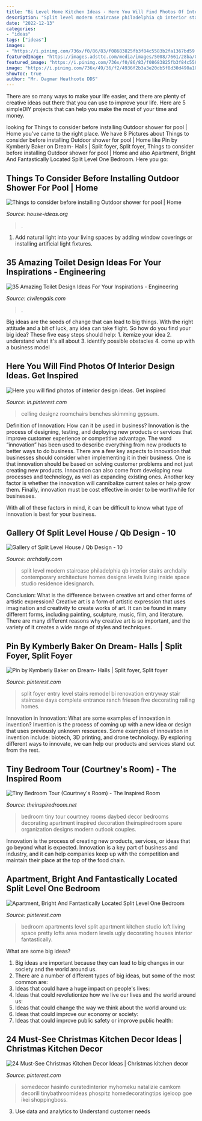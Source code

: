 ```yaml
---
title: "Bi Level Home Kitchen Ideas - Here You Will Find Photos Of Interior Design Ideas. Get Inspired"
description: "Split level modern staircase philadelphia qb interior stairs archdaily contemporary architecture homes designs levels living inside space studio residence idesignarch"
date: "2022-12-13"
categories:
- "ideas"
tags: ["ideas"]
images:
- "https://i.pinimg.com/736x/f0/86/83/f08683825fb3f84c5583b2fa1367bd59.jpg"
featuredImage: "https://images.adsttc.com/media/images/5008/7661/28ba/0d50/da00/096e/large_jpg/stringio.jpg?1360754717"
featured_image: "https://i.pinimg.com/736x/f0/86/83/f08683825fb3f84c5583b2fa1367bd59.jpg"
image: "https://i.pinimg.com/736x/49/36/f2/4936f2b3a3e20db5f8d30d490a108859.jpg"
ShowToc: true
author: "Mr. Dagmar Heathcote DDS"
---
```



There are so many ways to make your life easier, and there are plenty of creative ideas out there that you can use to improve your life. Here are 5 simpleDIY projects that can help you make the most of your time and money.

	

		
looking for Things to consider before installing Outdoor shower for pool | Home you've came to the right place. We have 8 Pictures about Things to consider before installing Outdoor shower for pool | Home like Pin by Kymberly Baker on Dream- Halls | Split foyer, Split foyer, Things to consider before installing Outdoor shower for pool | Home and also Apartment, Bright And Fantastically Located Split Level One Bedroom. Here you go:
		
    
## Things To Consider Before Installing Outdoor Shower For Pool | Home

<img loading=lazy src="https://house-ideas.org/wp-content/uploads/parser/outdoor-shower-for-pool-3.jpg" onerror="this.onerror=null;this.src='https://tse2.mm.bing.net/th?id=OIP.uC-khyFYbIuag-RjanCYNwHaLH&amp;pid=15.1';" alt="Things to consider before installing Outdoor shower for pool | Home">

_Source: house-ideas.org_

>. 

	

1. Add natural light into your living spaces by adding window coverings or installing artificial light fixtures.

    
## 35 Amazing Toilet Design Ideas For Your Inspirations - Engineering

<img loading=lazy src="https://civilengdis.com/wp-content/uploads/2020/12/8964post-194-0-83152800-1441116978.jpg" onerror="this.onerror=null;this.src='https://tse3.mm.bing.net/th?id=OIP.fOWjTttcmATJOYXlTMDiwAHaJ4&amp;pid=15.1';" alt="35 Amazing Toilet Design Ideas For Your Inspirations - Engineering">

_Source: civilengdis.com_

>. 

	

Big ideas are the seeds of change that can lead to big things. With the right attitude and a bit of luck, any idea can take flight. So how do you find your big idea? These five easy steps should help: 1. itemize your idea 2. understand what it's all about 3. identify possible obstacles 4. come up with a business model 
    
## Here You Will Find Photos Of Interior Design Ideas. Get Inspired

<img loading=lazy src="https://i.pinimg.com/736x/f0/86/83/f08683825fb3f84c5583b2fa1367bd59.jpg" onerror="this.onerror=null;this.src='https://tse1.mm.bing.net/th?id=OIP.MQWt-VIcOMLGPCwlw93nmwHaJ3&amp;pid=15.1';" alt="Here you will find photos of interior design ideas. Get inspired">

_Source: in.pinterest.com_

>celling designz roomchairs benches skimming gypsum. 

	

Definition of Innovation: How can it be used in business?
Innovation is the process of designing, testing, and deploying new products or services that improve customer experience or competitive advantage. The word “innovation” has been used to describe everything from new products to better ways to do business.
There are a few key aspects to innovation that businesses should consider when implementing it in their business. One is that innovation should be based on solving customer problems and not just creating new products. Innovation can also come from developing new processes and technology, as well as expanding existing ones. Another key factor is whether the innovation will cannibalize current sales or help grow them. Finally, innovation must be cost effective in order to be worthwhile for businesses.

With all of these factors in mind, it can be difficult to know what type of innovation is best for your business.

    
## Gallery Of Split Level House / Qb Design - 10

<img loading=lazy src="https://images.adsttc.com/media/images/5008/7661/28ba/0d50/da00/096e/large_jpg/stringio.jpg?1360754717" onerror="this.onerror=null;this.src='https://tse1.mm.bing.net/th?id=OIP.LRWresnPj9qYu364ofkMIwHaJ4&amp;pid=15.1';" alt="Gallery of Split Level House / Qb Design - 10">

_Source: archdaily.com_

>split level modern staircase philadelphia qb interior stairs archdaily contemporary architecture homes designs levels living inside space studio residence idesignarch. 

	

Conclusion: What is the difference between creative art and other forms of artistic expression?
Creative art is a form of artistic expression that uses imagination and creativity to create works of art. It can be found in many different forms, including painting, sculpture, music, film, and literature. There are many different reasons why creative art is so important, and the variety of it creates a wide range of styles and techniques.

    
## Pin By Kymberly Baker On Dream- Halls | Split Foyer, Split Foyer

<img loading=lazy src="https://i.pinimg.com/736x/40/04/60/40046094125a6baefcacdfe060b635ae.jpg" onerror="this.onerror=null;this.src='https://tse1.mm.bing.net/th?id=OIP.kGHSUYcRdDX75ui-SVTdcQHaJ3&amp;pid=15.1';" alt="Pin by Kymberly Baker on Dream- Halls | Split foyer, Split foyer">

_Source: pinterest.com_

>split foyer entry level stairs remodel bi renovation entryway stair staircase days complete entrance ranch friesen five decorating railing homes. 

	

Innovation in Innovation: What are some examples of innovation in invention?
Invention is the process of coming up with a new idea or design that uses previously unknown resources. Some examples of innovation in invention include: biotech, 3D printing, and drone technology. By exploring different ways to innovate, we can help our products and services stand out from the rest.

    
## Tiny Bedroom Tour (Courtney&#039;s Room) - The Inspired Room

<img loading=lazy src="http://theinspiredroom.net/wp-content/uploads/2017/06/Small-Bedroom-with-Daybed-Courtney-from-The-Inspired-Room.jpg" onerror="this.onerror=null;this.src='https://tse1.mm.bing.net/th?id=OIP.Lm3yNWht3n931w4o6knTxAHaLH&amp;pid=15.1';" alt="Tiny Bedroom Tour (Courtney&#039;s Room) - The Inspired Room">

_Source: theinspiredroom.net_

>bedroom tiny tour courtney rooms daybed decor bedrooms decorating apartment inspired decoration theinspiredroom spare organization designs modern outlook couples. 

	

Innovation is the process of creating new products, services, or ideas that go beyond what is expected. Innovation is a key part of business and industry, and it can help companies keep up with the competition and maintain their place at the top of the food chain.

    
## Apartment, Bright And Fantastically Located Split Level One Bedroom

<img loading=lazy src="https://i.pinimg.com/736x/31/34/d8/3134d8f1a93f6e48759cebb2b5a65829--lofts-studio-studio-apartments.jpg" onerror="this.onerror=null;this.src='https://tse2.mm.bing.net/th?id=OIP.17bwFDQiXV3dpo6oL0ufaQHaFm&amp;pid=15.1';" alt="Apartment, Bright And Fantastically Located Split Level One Bedroom">

_Source: pinterest.com_

>bedroom apartments level split apartment kitchen studio loft living space pretty lofts area modern levels ugly decorating houses interior fantastically. 

	

What are some big ideas?
1. Big ideas are important because they can lead to big changes in our society and the world around us.
2. There are a number of different types of big ideas, but some of the most common are: 
3. Ideas that could have a huge impact on people's lives: 
4. Ideas that could revolutionize how we live our lives and the world around us: 
5. Ideas that could change the way we think about the world around us: 
6. Ideas that could improve our economy or society: 
7. Ideas that could improve public safety or improve public health: 


    
## 24 Must-See Christmas Kitchen Decor Ideas | Christmas Kitchen Decor

<img loading=lazy src="https://i.pinimg.com/736x/49/36/f2/4936f2b3a3e20db5f8d30d490a108859.jpg" onerror="this.onerror=null;this.src='https://tse4.mm.bing.net/th?id=OIP.0uaC8GLujMYy1w6575nGaAHaJ5&amp;pid=15.1';" alt="24 Must-See Christmas Kitchen Decor Ideas | Christmas kitchen decor">

_Source: pinterest.com_

>somedecor hasinfo curatedinterior myhomeku natalizie camkom decorill tinybathroomideas phospitz homedecoratingtips igeloop goe ikei shoppingboss. 

	

3. Use data and analytics to Understand customer needs 

